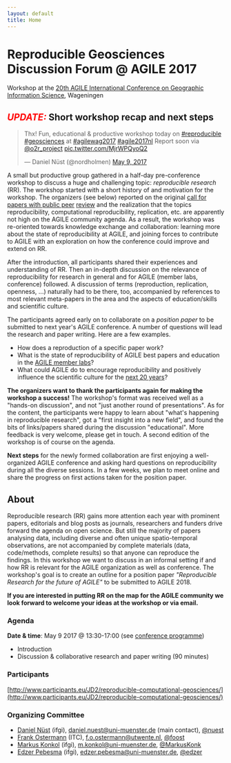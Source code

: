 ```yaml
---
layout: default
title: Home
---
```


# Reproducible Geosciences Discussion Forum @ AGILE 2017

Workshop at the [20th AGILE International Conference on Geographic Information Science](https://agile-online.org/index.php/home-2017), Wageningen

<h2><span style="font-style: italic; color: red;">UPDATE:</span> Short workshop recap and next steps</h2>

<blockquote class="twitter-tweet" data-lang="en"><p lang="en" dir="ltr">Thx! Fun, educational &amp; productive workshop today on <a href="https://twitter.com/hashtag/reproducible?src=hash">#reproducible</a> <a href="https://twitter.com/hashtag/geosciences?src=hash">#geosciences</a> at <a href="https://twitter.com/hashtag/agilewag2017?src=hash">#agilewag2017</a> <a href="https://twitter.com/hashtag/agile2017nl?src=hash">#agile2017nl</a> Report soon via <a href="https://twitter.com/o2r_project">@o2r_project</a> <a href="https://t.co/MjrWPQyoQ2">pic.twitter.com/MjrWPQyoQ2</a></p>&mdash; Daniel Nüst (@nordholmen) <a href="https://twitter.com/nordholmen/status/861966842373472256">May 9, 2017</a></blockquote>
<script async src="//platform.twitter.com/widgets.js" charset="utf-8"></script>

A small but productive group gathered in a half-day pre-conference workshop to discuss a huge and challenging topic: _reproducible research_ (RR).
The workshop started with a short history of and motivation for the workshop. The organizers (see below) reported on the original [call for papers with public peer](https://github.com/o2r-project/agile-2017/issues/2) [review](https://github.com/o2r-project/agile-2017/issues/3) and the realization that the topics reproducibility, computational reproducibility, replication, etc. are apparently not high on the AGILE community agenda. As a result, the workshop was re-oriented towards knowledge exchange and collaboration: learning more about the state of reproducibility at AGILE, and joining forces to contribute to AGILE with an exploration on how the conference could improve and extend on RR.

After the introduction, all participants shared their experiences and understanding of RR. Then an in-depth discussion on the relevance of reproducibility for research in general and for AGILE (member labs, conference) followed. A discussion of terms (reproduction, replication, openness, ...) naturally had to be there, too, accompanied by references to most relevant meta-papers in the area and the aspects of education/skills and scientific culture.

The participants agreed early on to collaborate on a _position paper_ to be submitted to next year's AGILE conference. A number of questions will lead the research and paper writing. Here are a few examples.

- How does a reproduction of a specific paper work?
- What is the state of reproducibility of AGILE best papers and education in the [AGILE member labs](https://agile-online.org/index.php/community/members)?
- What could AGILE do to encourage reproducibility and positively influence the scientific culture for the [next 20 years]()?

**The organizers want to thank the participants again for making the workshop a success!** The workshop's format was received well as a "hands-on discussion", and not "just another round of presentations". As for the content, the participants were happy to learn about "what's happening in reproducible research", got a "first insight into a new field", and found the bits of links/papers shared during the discussion "educational". More feedback is very welcome, please get in touch. A second edition of the workshop is of course on the agenda.

**Next steps** for the newly formed collaboration are first enjoying a well-organized AGILE conference and asking hard questions on reproducibility during all the diverse sessions. In a few weeks, we plan to meet online and share the progress on first actions taken for the position paper.

## About

Reproducible research (RR) gains more attention each year with prominent papers, editorials and blog posts as journals, researchers and funders drive forward the agenda on open science.
But still the majority of papers analysing data, including diverse and often unique spatio-temporal observations, are not accompanied by complete materials (data, code/methods, complete results) so that anyone can reproduce the findings.
In this workshop we want to discuss in an informal setting if and how RR is relevant for the AGILE organization as well as conference.
The workshop's goal is to create an outline for a position paper _"Reproducible Research for the future of AGILE"_ to be submitted to AGILE 2018.

**If you are interested in putting RR on the map for the AGILE community we look forward to welcome your ideas at the workshop or via email.**

### Agenda

**Date & time**: May 9 2017 @ 13:30-17:00 (see [conference programme](https://agile-online.org/index.php/programme-2017/detailed-programme-2017))

- Introduction
- Discussion & collaborative research and paper writing (90 minutes)

### Participants

[http://www.participants.eu/JD2/reproducible-computational-geosciences/](http://www.participants.eu/JD2/reproducible-computational-geosciences/)

### Organizing Committee

- [Daniel Nüst](https://orcid.org/0000-0002-0024-5046) (ifgi), daniel.nuest@uni-muenster.de (main contact), [@nuest](https://github.com/nuest)
- [Frank Ostermann](https://orcid.org/0000-0002-9317-8291) (ITC), f.o.ostermann@utwente.nl, [@foost](https://github.com/foost)
- [Markus Konkol](https://orcid.org/0000-0001-6651-0976) (ifgi), m.konkol@uni-muenster.de, [@MarkusKonk](https://github.com/MarkusKonk)
- [Edzer Pebesma](https://orcid.org/0000-0001-8049-7069) (ifgi), edzer.pebesma@uni-muenster.de, [@edzer](https://github.com/edzer)
